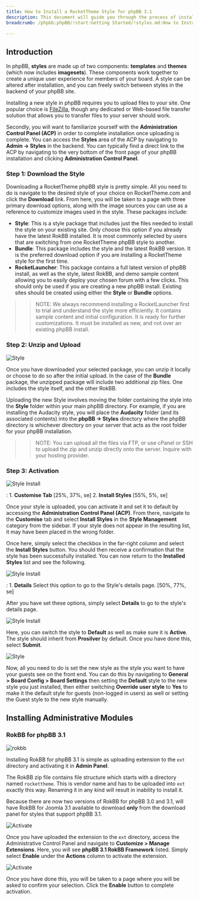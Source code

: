 ```yaml
---
title: How to Install a RocketTheme Style for phpBB 3.1
description: This document will guide you through the process of installing a new phpBB style.
breadcrumb: /phpbb:phpBB/!start:Getting Started/!styles.md:How to Install a RocketTheme phpBB Style

---
```


Introduction
-----

In phpBB, **styles** are made up of two components: **templates** and **themes** (which now includes **imagesets**). These components work together to create a unique user experience for members of your board. A style can be altered after installation, and you can freely switch between styles in the backend of your phpBB site.

Installing a new style in phpBB requires you to upload files to your site. One popular choice is [FileZilla][filezilla], though any dedicated or Web-based file transfer solution that allows you to transfer files to your server should work.

Secondly, you will want to familiarize yourself with the **Administration Control Panel (ACP)** in order to complete installation once uploading is complete. You can access the **Styles** area of the ACP by navigating to **Admin -> Styles** in the backend. You can typically find a direct link to the ACP by navigating to the very bottom of the front page of your phpBB installation and clicking **Administration Control Panel**. 

### Step 1: Download the Style

Downloading a RocketTheme phpBB style is pretty simple. All you need to do is navigate to the desired style of your choice on RocketTheme.com and click the **Download** link. From here, you will be taken to a page with three primary download options, along with the image sources you can use as a reference to customize images used in the style. These packages include:

* **Style**: This is a style package that includes just the files needed to install the style on your existing site. Only choose this option if you  already have the latest RokBB installed. It is most commonly selected by users that are switching from one RocketTheme phpBB style to another.
* **Bundle**: This package includes the style and the latest RokBB version. It is the preferred download option if you are installing a RocketTheme style for the first time.
* **RocketLauncher**: This package contains a full latest version of phpBB install, as well as the style, latest RokBB, and demo sample content allowing you to easily deploy your chosen forum with a few clicks. This should only be used if you are creating a new phpBB install. Existing sites should be created using either the **Style** or **Bundle** options.

>> NOTE: We always recommend installing a RocketLauncher first to trial and understand the style more efficiently. It contains sample content and initial configuration. It is ready for further customizations. It must be installed as new, and not over an existing phpBB install.

### Step 2: Unzip and Upload

![Style](assets/install_style_1.png)

Once you have downloaded your selected package, you can unzip it locally or choose to do so after the initial upload. In the case of the **Bundle** package, the unzipped package will include two additional zip files. One includes the style itself, and the other RokBB.

Uploading the new Style involves moving the folder containing the style into the **Style** folder within your main phpBB directory. For example, if you are installing the Audacity style, you will place the **Audacity** folder (and its associated contents) into the **pbpBB -> Styles** directory where the phpBB directory is whichever directory on your server that acts as the root folder for your phpBB installation.

>> NOTE: You can upload all the files via FTP, or use cPanel or SSH to upload the zip and unzip directly onto the server. Inquire with your hosting provider.

### Step 3: Activation

![Style Install](assets/install_style_2.png)

:	1. **Customise Tab** [25%, 37%, se]
    2. **Install Styles** [55%, 5%, se]

Once your style is uploaded, you can activate it and set it to default by accessing the **Administration Control Panel (ACP)**. From there, navigate to the **Customise** tab and select **Install Styles** in the **Style Management** category from the sidebar. If your style does not appear in the resulting list, it may have been placed in the wrong folder.

Once here, simply select the checkbox in the far-right column and select the **Install Styles** button. You should then receive a confirmation that the style has been successfully installed. You can now return to the **Installed Styles** list and see the following.

![Style Install](assets/install_style_3.png)

:	1. **Details** Select this option to go to the Style's details page. [50%, 77%, se]

After you have set these options, simply select **Details** to go to the style's details page.

![Style Install](assets/install_style_4.png)

Here, you can switch the style to **Default** as well as make sure it is **Active**. The style should inherit from **Prosilver** by default. Once you have done this, select **Submit**.

![Style](assets/style_install_1.png)

Now, all you need to do is set the new style as the style you want to have your guests see on the front end. You can do this by navigating to **General > Board Config > Board Settings** then setting the **Default** style to the new style you just installed, then either switching **Override user style** to **Yes** to make it the default style for guests (non-logged in users) as well or setting the Guest style to the new style manually.

Installing Administrative Modules
-----

### RokBB for phpBB 3.1

![rokbb](assets/rokbb_31.png)

Installing RokBB for phpBB 3.1 is simple as uploading extension to the `ext` directory and activating it in **Admin Panel**. 

The RokBB zip file contains file structure which starts with a directory named `rockettheme`. This is vendor name and has to be uploaded into `ext` exactly this way. Renaming it in any kind will result in inability to install it.

Because there are now two versions of RokBB for phpBB 3.0 and 3.1, will have RokBB for Joomla 3.1 available to download **only** from the download panel for styles that support phpBB 3.1. 

![Activate](assets/activate.png)

Once you have uploaded the extension to the `ext` directory, access the Administrative Control Panel and navigate to **Customize > Manage Extensions**. Here, you will see **phpBB 3.1 RokBB Framework** listed. Simply select **Enable** under the **Actions** column to activate the extension.

![Activate](assets/activate_2.png)

Once you have done this, you will be taken to a page where you will be asked to confirm your selection. Click the **Enable** button to complete activation.

[filezilla]: https://filezilla-project.org/download.php